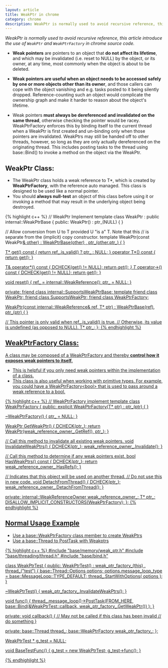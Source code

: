 ```yaml
---
layout: article
title: WeakPtr in chrome
category: chrome
description: WeakPtr is normally used to avoid recursive reference, this article introduce the use of WeakPtr and WeakPtrFactory in chrome source code.
---
```

*WeakPtr is normally used to avoid recursive reference, this article introduce the use of `WeakPtr` and `WeakPtrFactory` in chrome source code.*


- **Weak pointers** are pointers to an object that **do not affect its lifetime**, and which may be invalidated (i.e. reset to NULL) by the object, or its owner, at any time, most commonly when the object is about to be deleted.

- **Weak pointers are useful when an object needs to be accessed safely by one or more objects other than its owner**, and those callers can cope with the object vanishing and e.g. tasks posted to it being silently dropped. Reference-counting such an object would complicate the ownership graph and make it harder to reason about the object's lifetime.

- Weak pointers **must always be dereferenced and invalidated on the same thread**, otherwise checking the pointer would be racey. WeakPtrFactory enforces this by binding itself to the current thread when a WeakPtr is first created and un-binding only when those pointers are invalidated.  WeakPtrs may still be handed off to other threads, however, so long as they are only actually dereferenced on the originating thread. This includes posting tasks to the thread using base::Bind() to invoke a method on the object via the WeakPtr.


## WeakPtr Class:

- The WeakPtr class holds a weak reference to T\*, which is created by **WeakPtrFactory**, with the reference auto managed. This class is designed to be used like a normal pointer.
- You should **always null-test** an object of this class before using it or invoking a method that may result in the underlying object being destroyed.

{% highlight c++ %}
// WeakPtr Implement
template <typename T>
class WeakPtr : public internal::WeakPtrBase {
 public:
  WeakPtr() : ptr_(NULL) {
  }

  // Allow conversion from U to T provided U "is a" T. Note that this
  // is separate from the (implicit) copy constructor.
  template <typename U>
  WeakPtr(const WeakPtr<U>& other)
    : WeakPtrBase(other)
    , ptr_(other.ptr_) {
  }

  T* get() const { return ref_.is_valid() ? ptr_ : NULL; }
  operator T*() const { return get(); }

  T& operator*() const {
    DCHECK(get() != NULL);
    return *get();
  }
  T* operator->() const {
    DCHECK(get() != NULL);
    return get();
  }

  void reset() {
    ref_ = internal::WeakReference();
    ptr_ = NULL;
  }

 private:
  friend class internal::SupportsWeakPtrBase;
  template <typename U> friend class WeakPtr;
  friend class SupportsWeakPtr<T>;
  friend class WeakPtrFactory<T>;

  WeakPtr(const internal::WeakReference& ref, T* ptr)
      : WeakPtrBase(ref),
        ptr_(ptr) {
  }

  // This pointer is only valid when ref_.is_valid() is true.
  // Otherwise, its value is undefined (as opposed to NULL).
  T* ptr_;
};
{% endhighlight %}


## WeakPtrFactory Class:
A class may be composed of a WeakPtrFactory and thereby **control how it exposes weak pointers to itself**.

- This is helpful if you only need weak pointers within the implementation of a class.
- This class is also useful when working with primitive types. For example, you could have a WeakPtrFactory&lt;bool> that is used to pass around a weak reference to a bool.

{% highlight c++ %}
// WeakPtrFactory implement
template <class T>
class WeakPtrFactory {
 public:
  explicit WeakPtrFactory(T* ptr) : ptr_(ptr) {
  }

  ~WeakPtrFactory() {
    ptr_ = NULL;
  }

  WeakPtr<T> GetWeakPtr() {
    DCHECK(ptr_);
    return WeakPtr<T>(weak_reference_owner_.GetRef(), ptr_);
  }

  // Call this method to invalidate all existing weak pointers.
  void InvalidateWeakPtrs() {
    DCHECK(ptr_);
    weak_reference_owner_.Invalidate();
  }

  // Call this method to determine if any weak pointers exist.
  bool HasWeakPtrs() const {
    DCHECK(ptr_);
    return weak_reference_owner_.HasRefs();
  }

  // Indicates that this object will be used on another thread.
  // Do not use this in new code.
  void DetachFromThread() {
    DCHECK(ptr_);
    weak_reference_owner_.DetachFromThread();
  }

 private:
  internal::WeakReferenceOwner weak_reference_owner_;
  T* ptr_;
  DISALLOW_IMPLICIT_CONSTRUCTORS(WeakPtrFactory);
};
{% endhighlight %}


## Normal Usage Example

- Use a base::WeakPtrFactory class member to create WeakPtrs
- Use a base::Thread to PostTask with Weakptrs

{% highlight c++ %}
#include "base/memory/weak_ptr.h"
#include "base/threading/thread.h"
#include "base/bind.h"

class WeakPtrTest {
public:
  WeakPtrTest() 
    : weak_ptr_factory_(this) 
    , thread_("test") {
      base::Thread::Options options;
      options.message_loop_type = base::MessageLoop::TYPE_DEFAULT;
      thread_.StartWithOptions( options );
  }

  ~WeakPtrTest() {
    weak_ptr_factory_.InvalidateWeakPtrs();
  }

  void func() {
    thread_.message_loop()->PostTask(FROM_HERE, 
      base::Bind(&WeakPtrTest::callback, weak_ptr_factory_.GetWeakPtr()) );
  }

private:
  void callback() {
    // May not be called if this class has been invalid 
    // do something
  }

private:
  base::Thread thread_;
  base::WeakPtrFactory<WeakPtrTest> weak_ptr_factory_;
};

WeakPtrTest * g_test = NULL;

void BaseTestFunc() {
  g_test = new WeakPtrTest;
  g_test->func();
}

{% endhighlight %}

